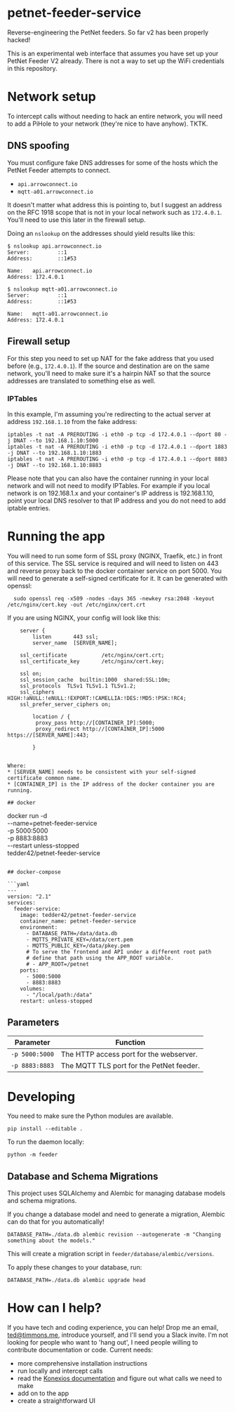 # petnet-feeder-service

Reverse-engineering the PetNet feeders. So far v2 has been properly hacked!

This is an experimental web interface that assumes you have set up your
PetNet Feeder V2 already. There is not a way to set up the WiFi credentials
in this repository.

# Network setup

To intercept calls without needing to hack an entire network, you will need
to add a PiHole to your network (they're nice to have anyhow). TKTK.

## DNS spoofing

You must configure fake DNS addresses for some of the hosts which the
PetNet Feeder attempts to connect.

  * `api.arrowconnect.io`
  * `mqtt-a01.arrowconnect.io`

It doesn't matter what address this is pointing to, but I suggest an
address on the RFC 1918 scope that is not in your local network such
as `172.4.0.1`. You'll need to use this later in the firewall setup.

Doing an `nslookup` on the addresses should yield results like this:
```
$ nslookup api.arrowconnect.io
Server:         ::1
Address:        ::1#53

Name:   api.arrowconnect.io
Address: 172.4.0.1

$ nslookup mqtt-a01.arrowconnect.io
Server:         ::1
Address:        ::1#53

Name:   mqtt-a01.arrowconnect.io
Address: 172.4.0.1
```

## Firewall setup

For this step you need to set up NAT for the fake address that you
used before (e.g., `172.4.0.1`). If the source and destination are
on the same network, you'll need to make sure it's a hairpin NAT so that
the source addresses are translated to something else as well.

### IPTables

In this example, I'm assuming you're redirecting to the actual server
at address `192.168.1.10` from the fake address:

```
iptables -t nat -A PREROUTING -i eth0 -p tcp -d 172.4.0.1 --dport 80 -j DNAT --to 192.168.1.10:5000
iptables -t nat -A PREROUTING -i eth0 -p tcp -d 172.4.0.1 --dport 1883 -j DNAT --to 192.168.1.10:1883
iptables -t nat -A PREROUTING -i eth0 -p tcp -d 172.4.0.1 --dport 8883 -j DNAT --to 192.168.1.10:8883
```

Please note that you can also have the container running in your local network and will not need to modify IPTables. For example if you local network is on 192.168.1.x and your container's IP address is 192.168.1.10, point your local DNS resolver to that IP address and you do not need to add iptable entries.

# Running the app

You will need to run some form of SSL proxy (NGINX, Traefik, etc.) in front of this service.
The SSL service is required and will need to listen on 443 and reverse proxy back to the docker container service on port 5000.
You will need to generate a self-signed certificate for it. It can be generated with openssl:

```
  sudo openssl req -x509 -nodes -days 365 -newkey rsa:2048 -keyout /etc/nginx/cert.key -out /etc/nginx/cert.crt 
```

If you are using NGINX, your config will look like this:

```nginx
    server {
        listen       443 ssl;
        server_name  [SERVER_NAME];

    ssl_certificate           /etc/nginx/cert.crt;
    ssl_certificate_key       /etc/nginx/cert.key;

    ssl on;
    ssl_session_cache  builtin:1000  shared:SSL:10m;
    ssl_protocols  TLSv1 TLSv1.1 TLSv1.2;
    ssl_ciphers HIGH:!aNULL:!eNULL:!EXPORT:!CAMELLIA:!DES:!MD5:!PSK:!RC4;
    ssl_prefer_server_ciphers on;

        location / {
         proxy_pass http://[CONTAINER_IP]:5000;
         proxy_redirect http://[CONTAINER_IP]:5000 https://[SERVER_NAME]:443;
        
        }


Where:
* [SERVER_NAME] needs to be consistent with your self-signed certificate common name.
* [CONTAINER_IP] is the IP address of the docker container you are running.

## docker

```
docker run -d \
  --name=petnet-feeder-service \
  -p 5000:5000 \
  -p 8883:8883 \
  --restart unless-stopped \
  tedder42/petnet-feeder-service
```

## docker-compose

```yaml
---
version: "2.1"
services:
  feeder-service:
    image: tedder42/petnet-feeder-service
    container_name: petnet-feeder-service
    environment:
      - DATABASE_PATH=/data/data.db
      - MQTTS_PRIVATE_KEY=/data/cert.pem
      - MQTTS_PUBLIC_KEY=/data/pkey.pem
      # To serve the frontend and API under a different root path
      # define that path using the APP_ROOT variable.
      # - APP_ROOT=/petnet
    ports:
      - 5000:5000
      - 8883:8883
    volumes:
      - "/local/path:/data"
    restart: unless-stopped
```

## Parameters

| Parameter | Function |
| :----: | --- |
| `-p 5000:5000` | The HTTP access port for the webserver. |
| `-p 8883:8883` | The MQTT TLS port for the PetNet feeder. |

# Developing

You need to make sure the Python modules are available.

```
pip install --editable .
```

To run the daemon locally:

```
python -m feeder
```

## Database and Schema Migrations

This project uses SQLAlchemy and Alembic for managing database models and schema migrations.

If you change a database model and need to generate a migration, Alembic can do that for you automatically!

```shell script
DATABASE_PATH=./data.db alembic revision --autogenerate -m "Changing something about the models."
```

This will create a migration script in `feeder/database/alembic/versions`.

To apply these changes to your database, run:

```shell script
DATABASE_PATH=./data.db alembic upgrade head
```

# How can I help?

If you have tech and coding experience, you can help! Drop me an email,
ted@timmons.me, introduce yourself, and I'll send you a Slack invite.
I'm not looking for people who want to 'hang out', I need people willing
to contribute documentation or code. Current needs:

- more comprehensive installation instructions
- run locally and intercept calls
- read the [Konexios documentation](https://developer.konexios.io/) and
  figure out what calls we need to make
- add on to the app
- create a straightforward UI
